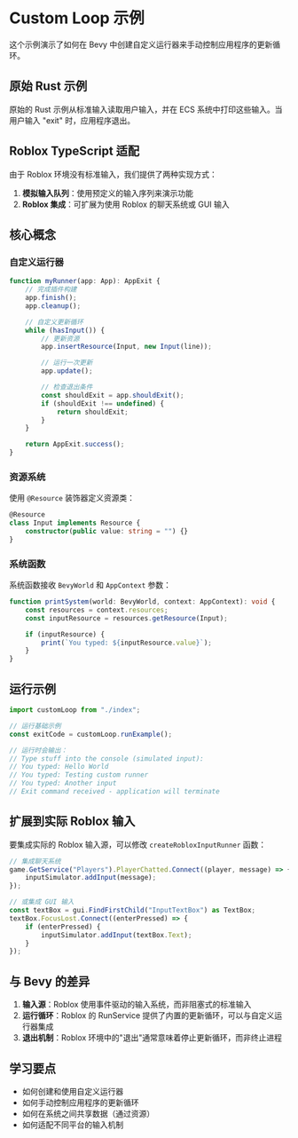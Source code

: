 # Custom Loop 示例

这个示例演示了如何在 Bevy 中创建自定义运行器来手动控制应用程序的更新循环。

## 原始 Rust 示例

原始的 Rust 示例从标准输入读取用户输入，并在 ECS 系统中打印这些输入。当用户输入 "exit" 时，应用程序退出。

## Roblox TypeScript 适配

由于 Roblox 环境没有标准输入，我们提供了两种实现方式：

1. **模拟输入队列**：使用预定义的输入序列来演示功能
2. **Roblox 集成**：可扩展为使用 Roblox 的聊天系统或 GUI 输入

## 核心概念

### 自定义运行器

```typescript
function myRunner(app: App): AppExit {
    // 完成插件构建
    app.finish();
    app.cleanup();

    // 自定义更新循环
    while (hasInput()) {
        // 更新资源
        app.insertResource(Input, new Input(line));

        // 运行一次更新
        app.update();

        // 检查退出条件
        const shouldExit = app.shouldExit();
        if (shouldExit !== undefined) {
            return shouldExit;
        }
    }

    return AppExit.success();
}
```

### 资源系统

使用 `@Resource` 装饰器定义资源类：

```typescript
@Resource
class Input implements Resource {
    constructor(public value: string = "") {}
}
```

### 系统函数

系统函数接收 `BevyWorld` 和 `AppContext` 参数：

```typescript
function printSystem(world: BevyWorld, context: AppContext): void {
    const resources = context.resources;
    const inputResource = resources.getResource(Input);

    if (inputResource) {
        print(`You typed: ${inputResource.value}`);
    }
}
```

## 运行示例

```typescript
import customLoop from "./index";

// 运行基础示例
const exitCode = customLoop.runExample();

// 运行时会输出：
// Type stuff into the console (simulated input):
// You typed: Hello World
// You typed: Testing custom runner
// You typed: Another input
// Exit command received - application will terminate
```

## 扩展到实际 Roblox 输入

要集成实际的 Roblox 输入源，可以修改 `createRobloxInputRunner` 函数：

```typescript
// 集成聊天系统
game.GetService("Players").PlayerChatted.Connect((player, message) => {
    inputSimulator.addInput(message);
});

// 或集成 GUI 输入
const textBox = gui.FindFirstChild("InputTextBox") as TextBox;
textBox.FocusLost.Connect((enterPressed) => {
    if (enterPressed) {
        inputSimulator.addInput(textBox.Text);
    }
});
```

## 与 Bevy 的差异

1. **输入源**：Roblox 使用事件驱动的输入系统，而非阻塞式的标准输入
2. **运行循环**：Roblox 的 RunService 提供了内置的更新循环，可以与自定义运行器集成
3. **退出机制**：Roblox 环境中的"退出"通常意味着停止更新循环，而非终止进程

## 学习要点

- 如何创建和使用自定义运行器
- 如何手动控制应用程序的更新循环
- 如何在系统之间共享数据（通过资源）
- 如何适配不同平台的输入机制